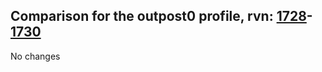 ## Comparison for the outpost0 profile, rvn: [1728](https://github.com/PRO100KatYT/FortniteProfileRevisions/tree/main/profiles/outpost0/1728%20outpost0.json)-[1730](https://github.com/PRO100KatYT/FortniteProfileRevisions/tree/main/profiles/outpost0/1730%20outpost0.json)

No changes
